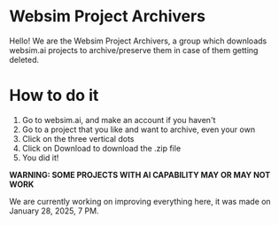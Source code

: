 # Websim Project Archivers

Hello! We are the Websim Project Archivers, a group which downloads websim.ai projects to archive/preserve them in case of them getting deleted.

# How to do it

1. Go to websim.ai, and make an account if you haven't
2. Go to a project that you like and want to archive, even your own
3. Click on the three vertical dots
4. Click on Download to download the .zip file
5. You did it!

**WARNING: SOME PROJECTS WITH AI CAPABILITY MAY OR MAY NOT WORK**

We are currently working on improving everything here, it was made on January 28, 2025, 7 PM.
